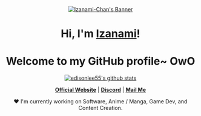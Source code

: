 <p align="center">
  <a href="https://iamizanami.com"><img src="banner.gif" alt="Izanami-Chan's Banner"></a>
</p>

<h1 align="center">Hi, I'm <a href="https://iamizanami.com">Izanami</a>!</h1>
<h1 align="center">Welcome to my GitHub profile~ OwO</h1>

<p align="center">
  <a href="https://github.com/Izanami-Chan"><img src="https://github-readme-stats.vercel.app/api?username=Izanami-Chan&hide_border=true&show_icons=true" alt="edisonlee55's github stats"></a>
</p>

<p align="center">
  <strong><a href="https://iamizanami.com">Official Website</a></strong> |
  <strong><a href="https://discordid.netlify.app/?id=916122735153926214">Discord</a></strong> |
<strong><a href="mailto:me@iamizanami.com">Mail Me</a></strong>

</p>

<p align="center">❤ I'm currently working on Software, Anime / Manga, Game Dev, and Content Creation.</p>
